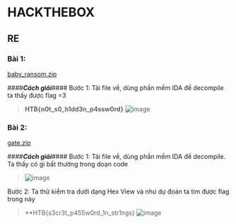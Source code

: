 # HACKTHEBOX
## RE
### Bài 1: 
[baby_ransom.zip](https://github.com/Peteraad/HACKTHEBOX/files/7438103/baby_ransom.zip)

####***Cách giải***####
Bước 1: Tải file về, dùng phần mềm IDA để decompile ta thấy được flag =3
>**HTB{n0t_s0_h1dd3n_p4ssw0rd}**
>![image](https://user-images.githubusercontent.com/90112096/139355349-c065dfc2-5f6d-4a71-b962-426a0b4b688e.png)

### Bài 2:
[gate.zip](https://github.com/Peteraad/HACKTHEBOX/files/7438110/gate.zip)

####***Cách giải***####
Bước 1: Tải file về, dùng phần mềm IDA để decompile. Ta thấy có gì bất thường trong doạn code 
>![image](https://user-images.githubusercontent.com/90112096/139355546-d4471be9-e763-4b29-ada5-b49c24a75e42.png)

Bước 2: Ta thử kiểm tra dưới dạng Hex View và như dự đoán ta tìm được flag trong này
>**HTB{s3cr3t_p455w0rd_1n_str1ngs}
>![image](https://user-images.githubusercontent.com/90112096/139355624-b95029f2-0573-47c3-9cea-2bad7f44bb5a.png)
